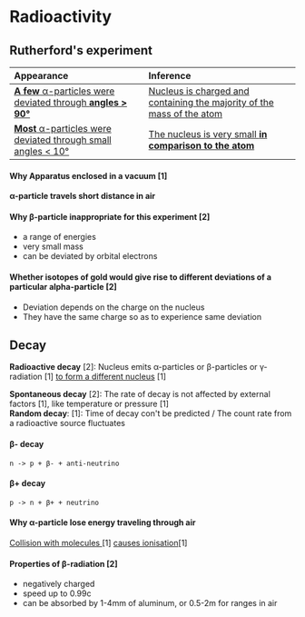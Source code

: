 # Radioactivity

## Rutherford's experiment

| Appearance                                                                | Inference                                                                     |
|:--------------------------------------------------------------------------|:------------------------------------------------------------------------------|
| <u> **A few** α-particles were deviated through **angles > 90°**</u>  | <u>Nucleus is charged and containing the majority of the mass of the atom</u> |
| <u> **Most** α-particles were deviated through small angles < 10°</u> | <u>The nucleus is very small **in comparison to the atom**</u>                |

#### Why Apparatus enclosed in a vacuum \[1\]
**α-particle travels short distance in air**

#### Why β-particle inappropriate for this experiment \[2\]
- a range of energies
- very small mass
- can be deviated by orbital electrons

#### Whether isotopes of gold would give rise to different deviations of a particular alpha-particle \[2\]
- Deviation depends on the charge on the nucleus
- They have the same charge so as to experience same deviation

## Decay

**Radioactive decay** \[2\]: Nucleus emits α-particles or β-particles or γ-radiation \[1\] <u>to form a different nucleus</u> \[1\]

**Spontaneous decay** \[2\]: The rate of decay is not affected by external factors \[1\], like temperature or pressure \[1\]  
**Random decay**: \[1\]: Time of decay con't be predicted / The count rate from a radioactive source fluctuates

#### β- decay
`n -> p + β- + anti-neutrino`

#### β+ decay
`p -> n + β+ + neutrino`


#### Why α-particle lose energy traveling through air
<u>Collision with molecules </u>\[1\] <u>causes ionisation</u>\[1\]

#### Properties of β-radiation \[2\]
- negatively charged
- speed up to 0.99c
- can be absorbed by 1-4mm of aluminum, or 0.5-2m for ranges in air
